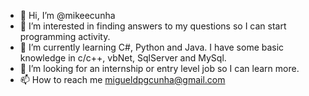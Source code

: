 - 👋 Hi, I’m @mikeecunha
- 👀 I’m interested in finding answers to my questions so I can start programming activity.  
- 🌱 I’m currently learning C#, Python and Java. I have some basic knowledge in c/c++, vbNet, SqlServer and MySql. 
- 💞️ I’m looking for an internship or entry level job so I can learn more.
- 📫 How to reach me migueldpgcunha@gmail.com

<!---
mikeecunha/mikeecunha is a ✨ special ✨ repository because its `README.md` (this file) appears on your GitHub profile.
You can click the Preview link to take a look at your changes.
--->
